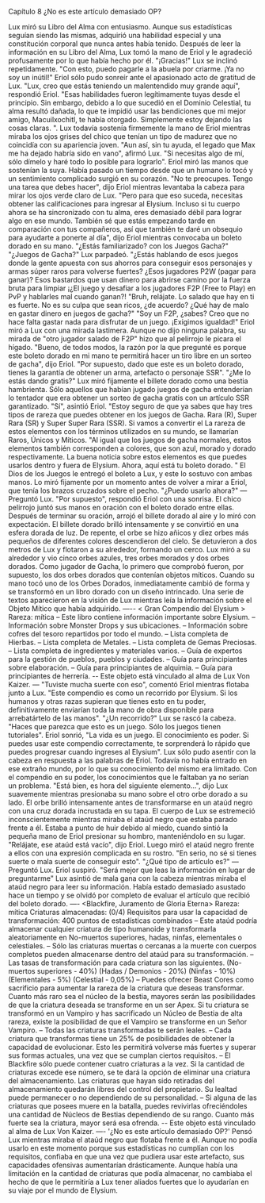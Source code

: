 
Capítulo 8 ¿No es este artículo demasiado OP?

Lux miró su Libro del Alma con entusiasmo.
Aunque sus estadísticas seguían siendo las mismas, adquirió una habilidad especial y una constitución corporal que nunca antes había tenido.
Después de leer la información en su Libro del Alma, Lux tomó la mano de Eriol y le agradeció profusamente por lo que había hecho por él.
"¡Gracias!" Lux se inclinó repetidamente. "Con esto, puedo pagarle a la abuela por criarme. ¡Ya no soy un inútil!"
Eriol sólo pudo sonreír ante el apasionado acto de gratitud de Lux.
"Lux, creo que estás teniendo un malentendido muy grande aquí", respondió Eriol. "Esas habilidades fueron legítimamente tuyas desde el principio. Sin embargo, debido a lo que sucedió en el Dominio Celestial, tu alma resultó dañada, lo que te impidió usar las bendiciones que mi mejor amigo, Macuilxochitl, te había otorgado. Simplemente estoy dejando las cosas claras. ".
Lux todavía sostenía firmemente la mano de Eriol mientras miraba los ojos grises del chico que tenían un tipo de madurez que no coincidía con su apariencia joven.
"Aun así, sin tu ayuda, el legado que Max me ha dejado habría sido en vano", afirmó Lux. "Si necesitas algo de mí, sólo dímelo y haré todo lo posible para lograrlo".
Eriol miró las manos que sostenían la suya. Había pasado un tiempo desde que un humano lo tocó y un sentimiento complicado surgió en su corazón.
"No te preocupes. Tengo una tarea que debes hacer", dijo Eriol mientras levantaba la cabeza para mirar los ojos verde claro de Lux. "Pero para que eso suceda, necesitas obtener las calificaciones para ingresar al Elysium. Incluso si tu cuerpo ahora se ha sincronizado con tu alma, eres demasiado débil para lograr algo en ese mundo.
También sé que estás empezando tarde en comparación con tus compañeros, así que también te daré un obsequio para ayudarte a ponerte al día", dijo Eriol mientras convocaba un boleto dorado en su mano. "¿Estás familiarizado? con los Juegos Gacha?"
"¿Juegos de Gacha?" Lux parpadeó. "¿Estás hablando de esos juegos donde la gente apuesta con sus ahorros para conseguir esos personajes y armas súper raros para volverse fuertes? ¿Esos jugadores P2W (pagar para ganar)? Esos bastardos que usan dinero para abrirse camino por la fuerza bruta para limpiar ¡¿El juego y desafiar a los jugadores F2P (Free to Play) en PvP y hablarles mal cuando ganan?!
"Bruh, relájate. Lo salado que hay en ti es fuerte. No es su culpa que sean ricos, ¿de acuerdo? ¿Qué hay de malo en gastar dinero en juegos de gacha?"
"Soy un F2P, ¿sabes? Creo que no hace falta gastar nada para disfrutar de un juego. ¡Exigimos igualdad!"
Eriol miró a Lux con una mirada lastimera. Aunque no dijo ninguna palabra, su mirada de "otro jugador salado de F2P" hizo que al pelirrojo le picara el hígado.
"Bueno, de todos modos, la razón por la que pregunté es porque este boleto dorado en mi mano te permitirá hacer un tiro libre en un sorteo de gacha", dijo Eriol. "Por supuesto, dado que este es un boleto dorado, tienes la garantía de obtener un arma, artefacto o personaje SSR".
"¿Me lo estás dando gratis?" Lux miró fijamente el billete dorado como una bestia hambrienta. Sólo aquellos que habían jugado juegos de gacha entenderían lo tentador que era obtener un sorteo de gacha gratis con un artículo SSR garantizado.
"Sí", asintió Eriol. "Estoy seguro de que ya sabes que hay tres tipos de rareza que puedes obtener en los juegos de Gacha. Rara (R), Super Rara (SR) y Super Super Rara (SSR). Si vamos a convertir el La rareza de estos elementos con los términos utilizados en su mundo, se llamarían Raros, Únicos y Míticos.
"Al igual que los juegos de gacha normales, estos elementos también corresponden a colores, que son azul, morado y dorado respectivamente. La buena noticia sobre estos elementos es que puedes usarlos dentro y fuera de Elysium. Ahora, aquí está tu boleto dorado. "
El Dios de los Juegos le entregó el boleto a Lux, y este lo sostuvo con ambas manos. Lo miró fijamente por un momento antes de volver a mirar a Eriol, que tenía los brazos cruzados sobre el pecho.
"¿Puedo usarlo ahora?" —Preguntó Lux.
"Por supuesto", respondió Eriol con una sonrisa.
El chico pelirrojo juntó sus manos en oración con el boleto dorado entre ellas.
Después de terminar su oración, arrojó el billete dorado al aire y lo miró con expectación.
El billete dorado brilló intensamente y se convirtió en una esfera dorada de luz.
De repente, el orbe se hizo añicos y diez orbes más pequeños de diferentes colores descendieron del cielo. Se detuvieron a dos metros de Lux y flotaron a su alrededor, formando un cerco.
Lux miró a su alrededor y vio cinco orbes azules, tres orbes morados y dos orbes dorados.
Como jugador de Gacha, lo primero que comprobó fueron, por supuesto, los dos orbes dorados que contenían objetos míticos.
Cuando su mano tocó uno de los Orbes Dorados, inmediatamente cambió de forma y se transformó en un libro dorado con un diseño intrincado.
Una serie de textos aparecieron en la visión de Lux mientras leía la información sobre el Objeto Mítico que había adquirido.
—--
< Gran Compendio del Elysium >
Rareza: mítica
– Este libro contiene información importante sobre Elysium.
– Información sobre Monster Drops y sus ubicaciones.
– Información sobre cofres del tesoro repartidos por todo el mundo.
– Lista completa de Hierbas.
– Lista completa de Metales.
– Lista completa de Gemas Preciosas.
– Lista completa de ingredientes y materiales varios.
– Guía de expertos para la gestión de pueblos, pueblos y ciudades.
– Guía para principiantes sobre elaboración.
– Guía para principiantes de alquimia.
– Guía para principiantes de herrería.
-- Este objeto está vinculado al alma de Lux Von Kaizer.
—
"Tuviste mucha suerte con eso", comentó Eriol mientras flotaba junto a Lux. "Este compendio es como un recorrido por Elysium. Si los humanos y otras razas supieran que tienes esto en tu poder, definitivamente enviarían toda la mano de obra disponible para arrebatártelo de las manos".
"¿Un recorrido?" Lux se rascó la cabeza. "Haces que parezca que esto es un juego. Sólo los juegos tienen tutoriales".
Eriol sonrió, "La vida es un juego. El conocimiento es poder. Si puedes usar este compendio correctamente, te sorprenderá lo rápido que puedes progresar cuando ingreses al Elysium".
Lux sólo pudo asentir con la cabeza en respuesta a las palabras de Eriol. Todavía no había entrado en ese extraño mundo, por lo que su conocimiento del mismo era limitado. Con el compendio en su poder, los conocimientos que le faltaban ya no serían un problema.
"Está bien, es hora del siguiente elemento...", dijo Lux suavemente mientras presionaba su mano sobre el otro orbe dorado a su lado.
El orbe brilló intensamente antes de transformarse en un ataúd negro con una cruz dorada incrustada en su tapa.
El cuerpo de Lux se estremeció inconscientemente mientras miraba el ataúd negro que estaba parado frente a él. Estaba a punto de huir debido al miedo, cuando sintió la pequeña mano de Eriol presionar su hombro, manteniéndolo en su lugar.
"Relájate, ese ataúd está vacío", dijo Eriol. Luego miró el ataúd negro frente a ellos con una expresión complicada en su rostro. "En serio, no sé si tienes suerte o mala suerte de conseguir esto".
"¿Qué tipo de artículo es?" —Preguntó Lux.
Eriol suspiró. "Será mejor que leas la información en lugar de preguntarme"
Lux asintió de mala gana con la cabeza mientras miraba el ataúd negro para leer su información. Había estado demasiado asustado hace un tiempo y se olvidó por completo de evaluar el artículo que recibió del boleto dorado.
—-
<Blackfire, Juramento de Gloria Eterna>
Rareza: mítica
Criaturas almacenadas: (0/4)
Requisitos para usar la capacidad de transformación: 400 puntos de estadísticas combinados
– Este ataúd podría almacenar cualquier criatura de tipo humanoide y transformarla aleatoriamente en No-muertos superiores, hadas, ninfas, elementales o celestiales.
– Sólo las criaturas muertas o cercanas a la muerte con cuerpos completos pueden almacenarse dentro del ataúd para su transformación.
– Las tasas de transformación para cada criatura son las siguientes.
(No-muertos superiores - 40%)
(Hadas / Demonios - 20%)
(Ninfas - 10%)
(Elementales - 5%)
(Celestial - 0,05%)
– Puedes ofrecer Beast Cores como sacrificio para aumentar la rareza de la criatura que deseas transformar. Cuanto más raro sea el núcleo de la bestia, mayores serán las posibilidades de que la criatura deseada se transforme en un ser Apex.
Si tu criatura se transformó en un Vampiro y has sacrificado un Núcleo de Bestia de alta rareza, existe la posibilidad de que el Vampiro se transforme en un Señor Vampiro.
– Todas las criaturas transformadas te serán leales.
– Cada criatura que transformas tiene un 25% de posibilidades de obtener la capacidad de evolucionar. Esto les permitirá volverse más fuertes y superar sus formas actuales, una vez que se cumplan ciertos requisitos.
– El Blackfire sólo puede contener cuatro criaturas a la vez. Si la cantidad de criaturas excede ese número, se te dará la opción de eliminar una criatura del almacenamiento. Las criaturas que hayan sido retiradas del almacenamiento quedarán libres del control del propietario. Su lealtad puede permanecer o no dependiendo de su personalidad.
– Si alguna de las criaturas que posees muere en la batalla, puedes revivirlas ofreciéndoles una cantidad de Núcleos de Bestias dependiendo de su rango. Cuanto más fuerte sea la criatura, mayor será esa ofrenda.
-- Este objeto está vinculado al alma de Lux Von Kaizer.
—-
'¿No es este artículo demasiado OP?' Pensó Lux mientras miraba el ataúd negro que flotaba frente a él. Aunque no podía usarlo en este momento porque sus estadísticas no cumplían con los requisitos, confiaba en que una vez que pudiera usar este artefacto, sus capacidades ofensivas aumentarían drásticamente.
Aunque había una limitación en la cantidad de criaturas que podía almacenar, no cambiaba el hecho de que le permitiría a Lux tener aliados fuertes que lo ayudarían en su viaje por el mundo de Elysium.
